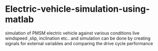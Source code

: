 # Electric-vehicle-simulation-using-matlab
 simulation of PMSM electric vehicle against various conditions live windspeed ,slip, inclination etc.. and simulation can be done by creating signals for external variables and comparing the drive cycle performance 
